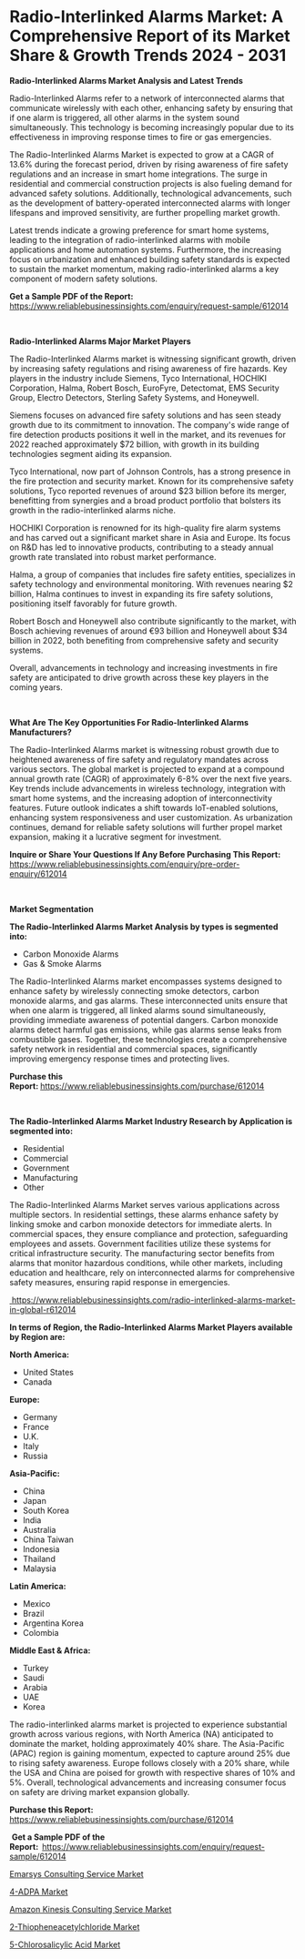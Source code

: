 <p><h1>Radio-Interlinked Alarms Market: A Comprehensive Report of its Market Share & Growth Trends 2024 - 2031</h1></p><p><strong>Radio-Interlinked Alarms Market Analysis and Latest Trends</strong></p>
<p><p>Radio-Interlinked Alarms refer to a network of interconnected alarms that communicate wirelessly with each other, enhancing safety by ensuring that if one alarm is triggered, all other alarms in the system sound simultaneously. This technology is becoming increasingly popular due to its effectiveness in improving response times to fire or gas emergencies.</p><p>The Radio-Interlinked Alarms Market is expected to grow at a CAGR of 13.6% during the forecast period, driven by rising awareness of fire safety regulations and an increase in smart home integrations. The surge in residential and commercial construction projects is also fueling demand for advanced safety solutions. Additionally, technological advancements, such as the development of battery-operated interconnected alarms with longer lifespans and improved sensitivity, are further propelling market growth.</p><p>Latest trends indicate a growing preference for smart home systems, leading to the integration of radio-interlinked alarms with mobile applications and home automation systems. Furthermore, the increasing focus on urbanization and enhanced building safety standards is expected to sustain the market momentum, making radio-interlinked alarms a key component of modern safety solutions.</p></p>
<p><strong>Get a Sample PDF of the Report:&nbsp;</strong> <a href="https://www.reliablebusinessinsights.com/enquiry/request-sample/612014?utm_campaign=1138&utm_medium=2&utm_source=Github&utm_content=ia&utm_term=12102024&utm_id=radio-interlinked-alarms">https://www.reliablebusinessinsights.com/enquiry/request-sample/612014</a></p>
<p>&nbsp;</p>
<p><strong>Radio-Interlinked Alarms Major Market Players</strong></p>
<p><p>The Radio-Interlinked Alarms market is witnessing significant growth, driven by increasing safety regulations and rising awareness of fire hazards. Key players in the industry include Siemens, Tyco International, HOCHIKI Corporation, Halma, Robert Bosch, EuroFyre, Detectomat, EMS Security Group, Electro Detectors, Sterling Safety Systems, and Honeywell.</p><p>Siemens focuses on advanced fire safety solutions and has seen steady growth due to its commitment to innovation. The company's wide range of fire detection products positions it well in the market, and its revenues for 2022 reached approximately $72 billion, with growth in its building technologies segment aiding its expansion.</p><p>Tyco International, now part of Johnson Controls, has a strong presence in the fire protection and security market. Known for its comprehensive safety solutions, Tyco reported revenues of around $23 billion before its merger, benefitting from synergies and a broad product portfolio that bolsters its growth in the radio-interlinked alarms niche.</p><p>HOCHIKI Corporation is renowned for its high-quality fire alarm systems and has carved out a significant market share in Asia and Europe. Its focus on R&D has led to innovative products, contributing to a steady annual growth rate translated into robust market performance.</p><p>Halma, a group of companies that includes fire safety entities, specializes in safety technology and environmental monitoring. With revenues nearing $2 billion, Halma continues to invest in expanding its fire safety solutions, positioning itself favorably for future growth.</p><p>Robert Bosch and Honeywell also contribute significantly to the market, with Bosch achieving revenues of around €93 billion and Honeywell about $34 billion in 2022, both benefiting from comprehensive safety and security systems.</p><p>Overall, advancements in technology and increasing investments in fire safety are anticipated to drive growth across these key players in the coming years.</p></p>
<p>&nbsp;</p>
<p><strong>What Are The Key Opportunities For Radio-Interlinked Alarms Manufacturers?</strong></p>
<p><p>The Radio-Interlinked Alarms market is witnessing robust growth due to heightened awareness of fire safety and regulatory mandates across various sectors. The global market is projected to expand at a compound annual growth rate (CAGR) of approximately 6-8% over the next five years. Key trends include advancements in wireless technology, integration with smart home systems, and the increasing adoption of interconnectivity features. Future outlook indicates a shift towards IoT-enabled solutions, enhancing system responsiveness and user customization. As urbanization continues, demand for reliable safety solutions will further propel market expansion, making it a lucrative segment for investment.</p></p>
<p><strong>Inquire or Share Your Questions If Any Before Purchasing This Report:</strong> <a href="https://www.reliablebusinessinsights.com/enquiry/pre-order-enquiry/612014?utm_campaign=1138&utm_medium=2&utm_source=Github&utm_content=ia&utm_term=12102024&utm_id=radio-interlinked-alarms">https://www.reliablebusinessinsights.com/enquiry/pre-order-enquiry/612014</a></p>
<p>&nbsp;</p>
<p><strong>Market Segmentation</strong></p>
<p><strong>The Radio-Interlinked Alarms Market Analysis by types is segmented into:</strong></p>
<p><ul><li>Carbon Monoxide Alarms</li><li>Gas & Smoke Alarms</li></ul></p>
<p><p>The Radio-Interlinked Alarms market encompasses systems designed to enhance safety by wirelessly connecting smoke detectors, carbon monoxide alarms, and gas alarms. These interconnected units ensure that when one alarm is triggered, all linked alarms sound simultaneously, providing immediate awareness of potential dangers. Carbon monoxide alarms detect harmful gas emissions, while gas alarms sense leaks from combustible gases. Together, these technologies create a comprehensive safety network in residential and commercial spaces, significantly improving emergency response times and protecting lives.</p></p>
<p><strong>Purchase this Report:&nbsp;</strong><a href="https://www.reliablebusinessinsights.com/purchase/612014?utm_campaign=1138&utm_medium=2&utm_source=Github&utm_content=ia&utm_term=12102024&utm_id=radio-interlinked-alarms">https://www.reliablebusinessinsights.com/purchase/612014</a></p>
<p>&nbsp;</p>
<p><strong>The Radio-Interlinked Alarms Market Industry Research by Application is segmented into:</strong></p>
<p><ul><li>Residential</li><li>Commercial</li><li>Government</li><li>Manufacturing</li><li>Other</li></ul></p>
<p><p>The Radio-Interlinked Alarms Market serves various applications across multiple sectors. In residential settings, these alarms enhance safety by linking smoke and carbon monoxide detectors for immediate alerts. In commercial spaces, they ensure compliance and protection, safeguarding employees and assets. Government facilities utilize these systems for critical infrastructure security. The manufacturing sector benefits from alarms that monitor hazardous conditions, while other markets, including education and healthcare, rely on interconnected alarms for comprehensive safety measures, ensuring rapid response in emergencies.</p></p>
<p><a href="https://www.reliablebusinessinsights.com/radio-interlinked-alarms-market-in-global-r612014?utm_campaign=1138&utm_medium=2&utm_source=Github&utm_content=ia&utm_term=12102024&utm_id=radio-interlinked-alarms">&nbsp;https://www.reliablebusinessinsights.com/radio-interlinked-alarms-market-in-global-r612014</a></p>
<p><strong>In terms of Region, the Radio-Interlinked Alarms Market Players available by Region are:</strong></p>
<p>
    <p> <strong> North America: </strong>
        <ul>
            <li>United States</li>
            <li>Canada</li>
        </ul>
        </p> 
    <p> <strong> Europe: </strong>
        <ul>
            <li>Germany</li>
            <li>France</li>
            <li>U.K.</li>
            <li>Italy</li>
            <li>Russia</li>
        </ul>
        </p> 
    <p> <strong> Asia-Pacific: </strong>
        <ul>
            <li>China</li>
            <li>Japan</li>
            <li>South Korea</li>
            <li>India</li>
            <li>Australia</li>
            <li>China Taiwan</li>
            <li>Indonesia</li>
            <li>Thailand</li>
            <li>Malaysia</li>
        </ul>
        </p> 
    <p> <strong> Latin America: </strong>
        <ul>
            <li>Mexico</li>
            <li>Brazil</li>
            <li>Argentina Korea</li>
            <li>Colombia</li>
        </ul>
        </p> 
    <p> <strong> Middle East & Africa: </strong>
        <ul>
            <li>Turkey</li>
            <li>Saudi</li>
            <li>Arabia</li>
            <li>UAE</li>
            <li>Korea</li>
        </ul>
    </p>
    </p>
<p><p>The radio-interlinked alarms market is projected to experience substantial growth across various regions, with North America (NA) anticipated to dominate the market, holding approximately 40% share. The Asia-Pacific (APAC) region is gaining momentum, expected to capture around 25% due to rising safety awareness. Europe follows closely with a 20% share, while the USA and China are poised for growth with respective shares of 10% and 5%. Overall, technological advancements and increasing consumer focus on safety are driving market expansion globally.</p></p>
<p><strong>Purchase this Report: </strong><a href="https://www.reliablebusinessinsights.com/purchase/612014?utm_campaign=1138&utm_medium=2&utm_source=Github&utm_content=ia&utm_term=12102024&utm_id=radio-interlinked-alarms">https://www.reliablebusinessinsights.com/purchase/612014</a></p>
<p>&nbsp;<strong>Get a Sample PDF of the Report:&nbsp;&nbsp;</strong><a href="https://www.reliablebusinessinsights.com/enquiry/request-sample/612014?utm_campaign=1138&utm_medium=2&utm_source=Github&utm_content=ia&utm_term=12102024&utm_id=radio-interlinked-alarms">https://www.reliablebusinessinsights.com/enquiry/request-sample/612014</a></p>
<p><strong></strong></p>
<p><p><a href="https://github.com/viktors14ni/Market-Research-Report-List-1/blob/main/emarsys-consulting-service-market.md?utm_campaign=1138&utm_medium=2&utm_source=Github&utm_content=ia&utm_term=12102024&utm_id=radio-interlinked-alarms">Emarsys Consulting Service Market</a></p><p><a href="https://www.linkedin.com/pulse/4-adpa-market-transformation-comparative-analysis-2024-2031-pereops-nb54e?utm_campaign=1138&utm_medium=2&utm_source=Github&utm_content=ia&utm_term=12102024&utm_id=radio-interlinked-alarms">4-ADPA Market</a></p><p><a href="https://github.com/lavenaz9fufin/Market-Research-Report-List-1/blob/main/amazon-kinesis-consulting-service-market.md?utm_campaign=1138&utm_medium=2&utm_source=Github&utm_content=ia&utm_term=12102024&utm_id=radio-interlinked-alarms">Amazon Kinesis Consulting Service Market</a></p><p><a href="https://www.linkedin.com/pulse/2-thiopheneacetylchloride-market-shifts-strategic-analysis-2024-2031-oypue?utm_campaign=1138&utm_medium=2&utm_source=Github&utm_content=ia&utm_term=12102024&utm_id=radio-interlinked-alarms">2-Thiopheneacetylchloride Market</a></p><p><a href="https://www.linkedin.com/pulse/5-chlorosalicylic-acid-market-forecast-global-trends-analysis-24lje?utm_campaign=1138&utm_medium=2&utm_source=Github&utm_content=ia&utm_term=12102024&utm_id=radio-interlinked-alarms">5-Chlorosalicylic Acid Market</a></p></p>